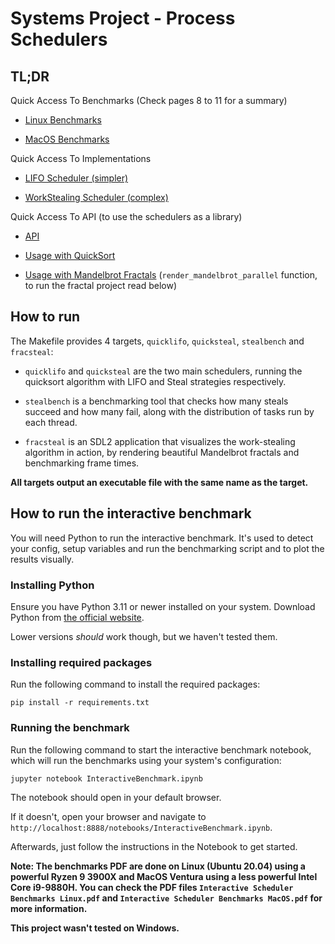 # Systems Project - Process Schedulers

## TL;DR

Quick Access To Benchmarks (Check pages 8 to 11 for a summary)

-   [Linux Benchmarks](Interactive%20Scheduler%20Benchmarks%20Linux.pdf)

-   [MacOS Benchmarks](Interactive%20Scheduler%20Benchmarks%20MacOS.pdf)

Quick Access To Implementations

-   [LIFO Scheduler (simpler)](src/lifo_sched.c)

-   [WorkStealing Scheduler (complex)](src/workstealing_sched.c)

Quick Access To API (to use the schedulers as a library)

-   [API](src/sched.h)

-   [Usage with QuickSort](src/quicksort/quicksort.c)

-   [Usage with Mandelbrot Fractals](src/fractal/render.c) (`render_mandelbrot_parallel` function, to run the fractal project read below)

## How to run

The Makefile provides 4 targets, `quicklifo`, `quicksteal`, `stealbench` and `fracsteal`:

-   `quicklifo` and `quicksteal` are the two main schedulers, running the quicksort algorithm with LIFO and Steal strategies respectively.

-   `stealbench` is a benchmarking tool that checks how many steals succeed and how many fail, along with the distribution of tasks run by each thread.

-   `fracsteal` is an SDL2 application that visualizes the work-stealing algorithm in action, by rendering beautiful Mandelbrot fractals and benchmarking frame times.

**All targets output an executable file with the same name as the target.**

## How to run the interactive benchmark

You will need Python to run the interactive benchmark. It's used to detect your config, setup variables and run the benchmarking script and to plot the results visually.

### Installing Python

Ensure you have Python 3.11 or newer installed on your system. Download Python from [the official website](https://www.python.org/downloads/).

Lower versions _should_ work though, but we haven't tested them.

### Installing required packages

Run the following command to install the required packages:

`pip install -r requirements.txt`

### Running the benchmark

Run the following command to start the interactive benchmark notebook, which will run the benchmarks using your system's configuration:

`jupyter notebook InteractiveBenchmark.ipynb`

The notebook should open in your default browser.

If it doesn't, open your browser and navigate to `http://localhost:8888/notebooks/InteractiveBenchmark.ipynb`.

Afterwards, just follow the instructions in the Notebook to get started.

**Note: The benchmarks PDF are done on Linux (Ubuntu 20.04) using a powerful Ryzen 9 3900X and MacOS Ventura using a less powerful Intel Core i9-9880H. You can check the PDF files `Interactive Scheduler Benchmarks Linux.pdf` and `Interactive Scheduler Benchmarks MacOS.pdf` for more information.**

**This project wasn't tested on Windows.**
